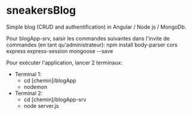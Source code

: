 # sneakersBlog
Simple blog (CRUD and authentification) in Angular / Node js / MongoDb.

Pour blogApp-srv, saisir les commandes suivantes dans l'invite de commandes (en tant qu'administrateur):
  npm install body-parser cors express express-session mongoose --save

Pour exécuter l'application, lancer 2 terminaux:
  - Terminal 1:
      * cd [chemin]/blogApp
      * nodemon
  - Terminal 2:
      * cd [chemin]/blogApp-srv
      * node server.js
